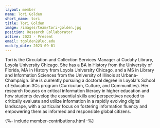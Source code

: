 ```yaml
---
layout: member
name: Tori Golden
short_name: tori
title: Tori Golden
image: /images/team/tori-golden.jpg
position: Research Collaborator
active: 2023 - Present
email: tgolden2@luc.edu
modify_date: 2023-09-01     
---
```


Tori is the Circulation and Collection Services Manager at Cudahy Library, Loyola University Chicago. She has a BA in History from the University of Florida, MA in History from Loyola University Chicago, and a MS in Library and Information Sciences from the University of Illinois at Urbana-Champaign. She is currently pursuing a doctoral degree in Loyola's School of Education 3Cs program (Curriculum, Culture, and Communities). Her research focuses on critical information literacy in higher education and how students develop the essential skills and perspectives needed to critically evaluate and utilize information in a rapidly evolving digital landscape, with a particular focus on fostering information fluency and empowering them as informed and responsible global citizens.

{%- include member-contributions.html -%}